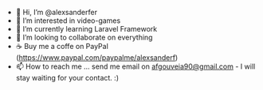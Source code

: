 - 👋 Hi, I’m @alexsanderfer
- 👀 I’m interested in video-games
- 🌱 I’m currently learning Laravel Framework
- 💞️ I’m looking to collaborate on everything
- ☕ Buy me a coffe on PayPal (https://www.paypal.com/paypalme/alexsanderf)
- 📫 How to reach me ... send me email on afgouveia90@gmail.com - I will stay waiting for your contact. :) 
<!---
alexsanderfer/alexsanderfer is a ✨ special ✨ repository because its `README.md` (this file) appears on your GitHub profile.
You can click the Preview link to take a look at your changes.
--->
